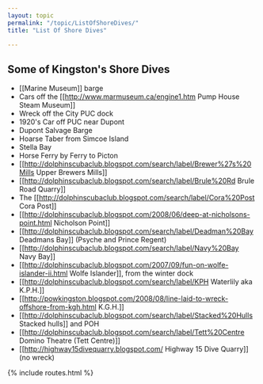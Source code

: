```yaml
---
layout: topic
permalink: "/topic/ListOfShoreDives/"
title: "List Of Shore Dives"

---
```


## Some of Kingston's Shore Dives
* [[Marine Museum]] barge
* Cars off the [[http://www.marmuseum.ca/engine1.htm Pump House Steam Museum]]
* Wreck off the City PUC dock
* 1920's Car off PUC near Dupont
* Dupont Salvage Barge
* Hoarse Taber from Simcoe Island
* Stella Bay
* Horse Ferry by Ferry to Picton
* [[http://dolphinscubaclub.blogspot.com/search/label/Brewer%27s%20Mills Upper Brewers Mills]]
* [[http://dolphinscubaclub.blogspot.com/search/label/Brule%20Rd Brule Road Quarry]]
* The [[http://dolphinscubaclub.blogspot.com/search/label/Cora%20Post Cora Post]]
* [[http://dolphinscubaclub.blogspot.com/2008/06/deep-at-nicholsons-point.html Nicholson Point]]
* [[http://dolphinscubaclub.blogspot.com/search/label/Deadman%20Bay Deadmans Bay]] (Psyche and Prince Regent)
* [[http://dolphinscubaclub.blogspot.com/search/label/Navy%20Bay Navy Bay]]
* [[http://dolphinscubaclub.blogspot.com/2007/09/fun-on-wolfe-islander-ii.html Wolfe Islander]], from the winter dock
* [[http://dolphinscubaclub.blogspot.com/search/label/KPH Waterlily aka K.P.H.]]
* [[http://powkingston.blogspot.com/2008/08/line-laid-to-wreck-offshore-from-kgh.html K.G.H.]] 
* [[http://dolphinscubaclub.blogspot.com/search/label/Stacked%20Hulls Stacked hulls]] and POH
* [[http://dolphinscubaclub.blogspot.com/search/label/Tett%20Centre Domino Theatre (Tett Centre)]]
* [[http://highway15divequarry.blogspot.com/ Highway 15 Dive Quarry]] (no wreck)

{% include routes.html %}
